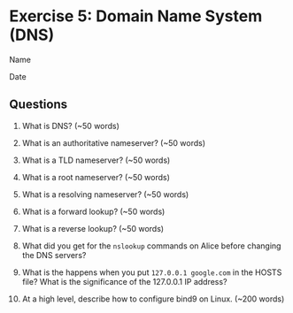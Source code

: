 Exercise 5: Domain Name System (DNS)
==========================

Name

Date

Questions
----------------

1. What is DNS? (~50 words)

2. What is an authoritative nameserver? (~50 words)

3. What is a TLD nameserver? (~50 words)

4. What is a root nameserver? (~50 words)

5. What is a resolving nameserver? (~50 words)

6. What is a forward lookup? (~50 words)

7. What is a reverse lookup? (~50 words)

8. What did you get for the `nslookup` commands on Alice before changing the DNS servers?

9. What is the happens when you put `127.0.0.1 google.com` in the HOSTS file? What is the significance of the 127.0.0.1 IP address?

10. At a high level, describe how to configure bind9 on Linux. (~200 words)

